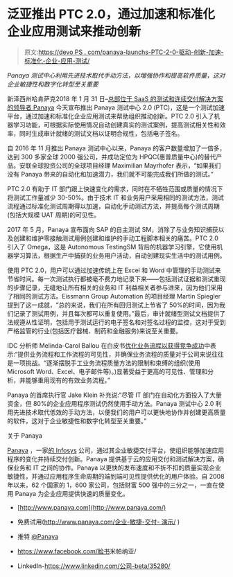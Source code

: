 # 泛亚推出 PTC 2.0，通过加速和标准化企业应用测试来推动创新

> 原文:[https://devo PS . com/panaya-launchs-PTC-2-0-驱动-创新-加速-标准化-企业-应用-测试/](https://devops.com/panaya-launches-ptc-2-0-drive-innovation-accelerating-standardizing-enterprise-application-testing/)

*Panaya 测试中心利用先进技术取代手动方法，以增强协作和提高软件质量，这对企业敏捷性和数字化转型至关重要*

新泽西州哈肯萨克2018 年 1 月 31 日–[总部位于 SaaS 的测试和连续交付解决方案的领导者 Panaya](http://www.panaya.com/) 今天宣布推出 Panaya 测试中心 2.0 (PTC)，这是一个测试加速平台，通过加速和标准化企业应用测试来帮助组织推动创新。PTC 2.0 引入了机器学习功能，可根据实际使用情况自动创建真实的测试案例，提高测试相关性和效率，同时生成审计就绪的测试文档以证明合规性，包括电子签名。

自 2016 年 11 月推出 Panaya 测试中心以来，Panaya 的客户数量增加了一倍多，达到 300 多家全球 2000 强公司，并成功定位为 HPQC(惠普质量中心)的替代产品。安联全球投资公司的全球项目经理 Maximilian Mayrhofer 表示，“如果我们没有 Panaya 带来的自动化和加速潜力，我们就不可能完成我们所做的测试。”

PTC 2.0 有助于 IT 部门跟上快速变化的需求，同时在不牺牲范围或质量的情况下将测试工作量减少 30-50%。由于技术 IT 和业务用户采用相同的测试方法，测试流程通过标准化测试周期得以加速，自动化手动测试方法，并提高每个测试周期(包括大规模 UAT 周期)的可见性。

2017 年 5 月，Panaya 宣布面向 SAP 的自主测试 SM，消除了与业务知识捕获以及创建和维护零接触测试用例创建和维护的手动工程脚本相关的痛苦。PTC 2.0 引入了 Omega，这是 Autonomous TestingSM 背后的机器学习引擎，它使用机器学习算法，根据生产中捕获的业务用户活动，自动创建现实生活中的测试用例。

使用 PTC 2.0，用户可以通过加速传统上在 Excel 和 Word 中管理的手动测试来节省时间。每一次测试执行都被毫不费力地记录下来——包括测试证据和测试重现的步骤记录，无缝地让所有相关的业务和 IT 利益相关者参与进来，因为他们采用了相同的测试方法。Eissmann Group Automation 的项目经理 Martin Spiegler 提到了这一成就，“总的来说，我们在所有回归测试上节省了 50%的时间，因为我们记录了测试用例，并且每次都可以重复使用。”最后，审计就绪型测试文档提供了法规遵从性证明，包括用于测试运行的电子签名和对签名过程的监控，这对于受到严格监管的行业(包括医疗器械、制药和金融服务)来说至关重要。

IDC 分析师 Melinda-Carol Ballou 在白皮书[优化业务流程以获得竞争成功](http://go.panaya.com/optimize-business-process-testing-whitepaper.html?cid=701w0000000fQZf)中表示:“提供业务流程和工作流程的可见性，并确保业务流程的质量对于公司来说往往是一项挑战。“逐渐摆脱手工业务流程质量方法的限制和束缚的组织(使用 Microsoft Word、Excel、电子邮件等)。)显著受益于更高的可见性、管理和分析，并能够重用现有的有效业务流程。”

Panaya 的首席执行官 Jake Klein 补充说:“尽管 IT 部门在自动化方面投入了大量资金，但 80%的企业应用程序测试仍然使用手动方法。Panaya 测试中心 2.0 利用先进技术取代低效的手动方法，以便我们的用户可以更快地协作并创建更高质量的软件，这对于企业敏捷性和数字化转型至关重要。”

关于 Panaya

[Panaya](http://www.panaya.com/) ，一家[的 Infosys](https://www.infosys.com/) 公司，通过其企业敏捷交付平台，使组织能够加速应用程序的变化并持续交付创新。Panaya 提供基于云的应用交付和测试解决方案，确保业务和 IT 之间的协作。Panaya 以更快的发布速度和不折不扣的质量实现企业敏捷性，并通过应用程序生命周期的端到端可见性提供优化的用户体验。自 2008 年以来，62 个国家的 1，600 家公司，包括财富 500 强中的三分之一，一直在使用 Panaya 为企业应用提供快速的质量变化。

*   [http://www.panaya.com](http://www.panaya.com/)

*   免费试用([http://www.panaya.com/<wbr>企业-敏捷-交付- <wbr>演示/](http://www.panaya.com/enterprise-agile-delivery-demo/) )

*   推特 [@Panaya](https://twitter.com/panaya?ref_src=twsrc%5Egoogle%7Ctwcamp%5Eserp%7Ctwgr%5Eauthor)

*   https://www.facebook.com/脸书<wbr>米帕纳亚/

*   LinkedIn-[https://www.linkedin.com/<wbr>公司-beta/35280/](https://www.linkedin.com/company-beta/35280/)